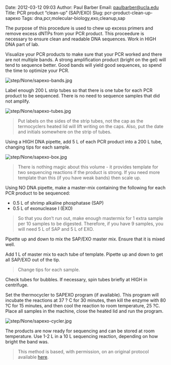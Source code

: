 Date: 2012-03-12 09:03
Author: Paul Barber
Email: paulbarber@ucla.edu
Title: PCR product “clean-up” (SAP/EXO)
Slug: pcr-product-clean-up-sapexo
Tags: dna,pcr,molecular-biology,exo,cleanup,sap

The purpose of this procedure is used to chew up excess primers and remove excess
dNTPs from your PCR product. This proceedure is necessary to ensure clean and
readable DNA sequences. Work in HIGH DNA part of
lab.









Visualize your PCR products to make sure that your PCR worked and there are not multiple bands. A
strong amplification product (bright on the gel) will tend to sequence better. Good bands will yield good
sequences, so spend the time to optimize your PCR.

![step/None/sapexo-bands.jpg](/images/step/None/sapexo-bands.jpg)



Label enough 200 L strip tubes so that there is one tube for each PCR product to be sequenced. There is
no need to sequence samples that did not amplify.

![step/None/sapexo-tubes.jpg](/images/step/None/sapexo-tubes.jpg)


>Put labels on the sides of the strip tubes, not the cap as the termocyclers heated lid will lift writing on the caps. Also, put the date and initials somewhere on the
>strip of tubes.


Using a HIGH DNA pipette, add 5 L of each PCR product into a 200 L tube, changing tips for each sample. 


![step/None/sapexo-box.jpg](/images/step/None/sapexo-box.jpg)


>There is nothing magic about this volume - it provides template for two sequencing reactions if the product is strong. If you need more template than this
>(if you have weak bands) then scale up.


Using NO DNA pipette, make a master-mix containing the following for each PCR product to be sequenced:
* 0.5 L of shrimp alkaline phosphatase (SAP)
* 0.5 L of exonuclease I (EXO)




>So that you don’t run out, make enough mastermix for 1 extra sample per 10 samples
>to be digested. Therefore, if you have 9 samples, you will need 5 L of SAP and 5 L
>of EXO.
>


Pipette up and down to mix the SAP/EXO master mix. Ensure that it is mixed well.



Add 1 L of master mix to each tube of template. Pipette up and down to get all SAP/EXO out of the tip. 


>Change tips for each sample.


Check tubes for bubbles. If necessary, spin tubes briefly at HIGH in centrifuge.



Set the thermocycler to SAPEXO program (if available). This program will incubate the reactions at 37 ?
C for 30 minutes, then kill the enzyme with 80 ?C for 15 minutes, and then cool the reaction to room temperature, 25 ?C. Place all samples in the machine, close the heated lid and run the program.

![step/None/sapexo-cycler.jpg](/images/step/None/sapexo-cycler.jpg)



The products are now ready for sequencing and can be stored at room temperature. Use 1-2 L in a 10 L sequencing reaction, depending on how bright the band was.








>This method is based, with permission, on an original protocol available [here](http://www.eeb.ucla.edu/Faculty/Barber/Web%20Protocols/Protocol5.pdf).

